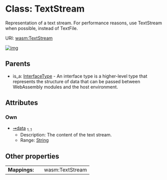 
# Class: TextStream


Representation of a text stream. For performance reasons, use TextStream when possible, instead of TextFile.

URI: [wasm:TextStream](https://w3id.org/itk/wasmTextStream)


[![img](https://yuml.me/diagram/nofunky;dir:TB/class/[InterfaceType]^-[TextStream&#124;data:string],[InterfaceType])](https://yuml.me/diagram/nofunky;dir:TB/class/[InterfaceType]^-[TextStream&#124;data:string],[InterfaceType])

## Parents

 *  is_a: [InterfaceType](InterfaceType.md) - An interface type is a higher-level type that represents the structure of data that can be passed between WebAssembly modules and the host environment.

## Attributes


### Own

 * [➞data](textStream__data.md)  <sub>1..1</sub>
     * Description: The content of the text stream.
     * Range: [String](types/String.md)

## Other properties

|  |  |  |
| --- | --- | --- |
| **Mappings:** | | wasm:TextStream |


